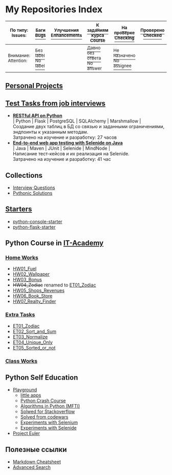 # My Repositories Index


|<sup>По типу:</sup> <br> <sup>Issues:</sup>| [<sup>Баги</sup>](https://github.com/search?utf8=✓&q=is%3Aopen+is%3Aissue+user%3ALagunov-PRO+label%3Abug+author%3ALagunov-PRO+assignee%3ALagunov-PRO+) <br> [<sup>Bugs</sup>](https://github.com/issues?utf8=✓&q=is%3Aopen+is%3Aissue+user%3ALagunov-PRO+label%3Abug+author%3ALagunov-PRO+assignee%3ALagunov-PRO+)   |[<sup>Улучшения</sup>](https://github.com/search?utf8=✓&q=is%3Aopen+is%3Aissue+user%3ALagunov-PRO+label%3Aenhancement+author%3ALagunov-PRO+assignee%3ALagunov-PRO+) <br>[<sup>Enhancements</sup>](https://github.com/issues?utf8=✓&q=is%3Aopen+is%3Aissue+user%3ALagunov-PRO+label%3Aenhancement+author%3ALagunov-PRO+assignee%3ALagunov-PRO+)| [<sup>К заданиям курса</sup>](https://github.com/search?utf8=✓&q=is%3Aopen+is%3Aissue+author%3Acoursar+user%3ALagunov-PRO)  <br> [<sup>Course</sup>](https://github.com/issues?utf8=✓&q=is%3Aopen+is%3Aissue+author%3Acoursar+user%3ALagunov-PRO)           | [<sup>На проверке</sup>](https://github.com/search?utf8=✓&q=is%3Aopen+is%3Aissue+user%3ALagunov-PRO+label%3AHW-check+assignee%3Acoursar+author%3ALagunov-PRO+) <br> [<sup>Checking</sup>](https://github.com/issues?utf8=✓&q=is%3Aopen+is%3Aissue+user%3ALagunov-PRO+label%3AHW-check+assignee%3Acoursar+author%3ALagunov-PRO+)|[<sup>Проверено</sup>](https://github.com/search?utf8=✓&q=is%3Aissue+user%3ALagunov-PRO+label%3AHW-check+author%3ALagunov-PRO+is%3Aclosed+) <br> [<sup>Checked</sup>](https://github.com/issues?utf8=✓&q=is%3Aissue+user%3ALagunov-PRO+label%3AHW-check+author%3ALagunov-PRO+is%3Aclosed+)|[<sup>Вопросы</sup>](https://github.com/search?q=is%3Aopen+is%3Aissue+user%3ALagunov-PRO+-assignee%3ALagunov-PRO+author%3ALagunov-PRO+label%3A"help+wanted") <br> [<sup>Questions</sup>](https://github.com/issues?q=is%3Aopen+is%3Aissue+user%3ALagunov-PRO+-assignee%3ALagunov-PRO+author%3ALagunov-PRO+label%3A"help+wanted")|[<sup>Ответы</sup>](https://github.com/search?utf8=✓&q=is%3Aclosed+is%3Aissue+user%3ALagunov-PRO+-assignee%3ALagunov-PRO+author%3ALagunov-PRO+label%3A"help+wanted"+) <br> [<sup>Answers</sup>](https://github.com/issues?utf8=✓&q=is%3Aclosed+is%3Aissue+user%3ALagunov-PRO+-assignee%3ALagunov-PRO+author%3ALagunov-PRO+label%3A"help+wanted"+)|
| ------------- |-------------| -----| -----|-----|-----|-----|-----|
| <sup>Внимание:</sup> <br> <sup>Attention:</sup>| [<sup>Без label</sup>](https://github.com/search?utf8=✓&q=is%3Aopen+is%3Aissue+user%3ALagunov-PRO+no%3Alabel+author%3ALagunov-PRO) <br> [<sup>No label</sup>](https://github.com/issues?utf8=✓&q=is%3Aopen+is%3Aissue+user%3ALagunov-PRO+no%3Alabel+author%3ALagunov-PRO)          |       | [<sup>Давно без ответа</sup>](https://github.com/search?utf8=✓&q=is%3Aissue+is%3Aopen+user%3ALagunov-PRO+created%3A<2019-03-26+author%3Acoursar+) <br> [<sup>No answer</sup>](https://github.com/issues?utf8=✓&q=is%3Aissue+is%3Aopen+user%3ALagunov-PRO+created%3A<2019-03-26+author%3Acoursar+)    | [<sup>Не назначено</sup>](https://github.com/search?utf8=✓&q=is%3Aopen+is%3Aissue+user%3ALagunov-PRO+no%3Aassignee+label%3AHW-Check) <br>  [<sup>No assignee</sup>](https://github.com/issues?utf8=✓&q=is%3Aopen+is%3Aissue+user%3ALagunov-PRO+no%3Aassignee+label%3AHW-Check)| |   |   |   |
## [Personal Projects](https://github.com/Lagunov-PRO?utf8=✓&tab=repositories&q=LP)

## [Test Tasks from job interviews](https://github.com/Lagunov-PRO?utf8=✓&tab=repositories&q=TT)
* __[RESTful API on Python](https://github.com/Lagunov-PRO/TT01)__<br>
| Python | Flask | PostgreSQL | SQLAlchemy | Marshmallow |<br>
Создание двух таблиц в БД со связью и заданными ограничениями, эндпоинты к указанным методам. <br>
Затрачено на изучение и разработку: 27 часов
* __[End-to-end web app testing with Selenide on Java](https://github.com/Lagunov-PRO/TT_OK)__<br>
| Java | Maven | JUnit | Selenide | MindNode |<br>
Написание тест-кейсов и их реализация на Selenide. <br>
Затрачено на изучение и разработку: 41 час 
## Collections
* [Interview Questions](https://github.com/Lagunov-PRO/Interview_Questions)
* [Pythonic Solutions](https://github.com/Lagunov-PRO/Pythonic_Solutions)
## [Starters](https://github.com/Lagunov-PRO?utf8=✓&tab=repositories&q=starter)
* [python-console-starter](https://github.com/Lagunov-PRO/python-console-starter)
* [python-flask-starter](https://github.com/Lagunov-PRO/python-flask-starter)
## Python Course in [IT-Academy](http://new.itpark-kazan.ru/educational/)
### [Home Works](https://github.com/Lagunov-PRO?utf8=✓&tab=repositories&q=HW)
* [HW01_Fuel](https://github.com/Lagunov-PRO/HW01_Fuel)
* [HW02_Wallpaper](https://github.com/Lagunov-PRO/HW02_Wallpaper)
* [HW03_Bonus](https://github.com/Lagunov-PRO/HW03_Bonus)
* ~~HW04_Zodiac~~ renamed to [ET01_Zodiac](https://github.com/Lagunov-PRO/ET01_Zodiac)
* [HW05_Shops_Revenues](https://github.com/Lagunov-PRO/)
* [HW06_Book_Store](https://github.com/Lagunov-PRO/HW06_Book_Store)
* [HW07_Realty_Finder](https://github.com/Lagunov-PRO/HW07_Realty_Finder)

### [Extra Tasks](https://github.com/Lagunov-PRO?utf8=✓&tab=repositories&q=ET)
* [ET01_Zodiac](https://github.com/Lagunov-PRO/ET01_Zodiac)
* [ET02_Sort_and_Sum](https://github.com/Lagunov-PRO/ET02_Sort_and_Sum)
* [ET03_Normalize](https://github.com/Lagunov-PRO/ET03_Normalize)
* [ET04_Unique_Only](https://github.com/Lagunov-PRO/ET04_Unique_Only)
* [ET05_Sorted_or_not](https://github.com/Lagunov-PRO/ET05_Sorted_or_not)
### [Class Works](https://github.com/Lagunov-PRO?utf8=✓&tab=repositories&q=CW)
## Python Self Education
* [Playground](https://github.com/Lagunov-PRO/Playground)
  * [little apps](https://github.com/Lagunov-PRO/Playground/tree/master/01_own_apps)
  * [Python Crash Course](https://github.com/Lagunov-PRO/Playground/tree/master/02_crash_course)
  * [Algorithms in Python (MFTI)](https://github.com/Lagunov-PRO/Playground/tree/master/03_MFTI)
  * [Solwed for Stackoverflow](https://github.com/Lagunov-PRO/Playground/tree/master/04_Stackoverflow)
  * [Solved from codewars](https://github.com/Lagunov-PRO/Playground/tree/master/05_codewars)
  * [Experiments with Selenium](https://github.com/Lagunov-PRO/Playground/tree/master/06_selenium)
  * [Experiments with Selenide](https://github.com/Lagunov-PRO/Playground/tree/master/07_selenide)
* [Project Euler](https://github.com/Lagunov-PRO/Project-Euler/commits/master/app/lib.py)

## Полезные ссылки
* [Markdown Cheatsheet](https://github.com/adam-p/markdown-here/wiki/Markdown-Cheatsheet)
* [Advanced Search](https://github.com/search/advanced)

